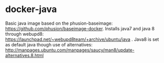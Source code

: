 docker-java
===========

Basic java image based on the phusion-baseimage: https://github.com/phusion/baseimage-docker.
Installs java7 and java 8 through webupd8: https://launchpad.net/~webupd8team/+archive/ubuntu/java .
Java8 is set as default java though use of alternatives: http://manpages.ubuntu.com/manpages/saucy/man8/update-alternatives.8.html
